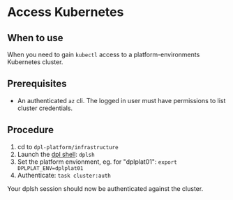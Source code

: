 # Access Kubernetes

## When to use

When you need to gain `kubectl` access to a platform-environments Kubernetes cluster.

## Prerequisites

* An authenticated `az` cli. The logged in user must have permissions to list
  cluster credentials.

## Procedure

1. cd to `dpl-platform/infrastructure`
2. Launch the [dpl shell](../../tools/dplsh): `dplsh`
3. Set the platform envionment, eg. for "dplplat01": `export DPLPLAT_ENV=dplplat01`
4. Authenticate: `task cluster:auth`

Your dplsh session should now be authenticated against the cluster.
